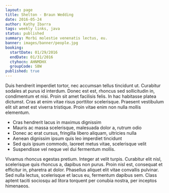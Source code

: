 ```yaml
---
layout: page
title: Shelton - Braun Wedding
date: 2016-05-24
author: Kathy Ibarra
tags: weekly links, java
status: published
summary: Morbi molestie venenatis lectus, eu.
banner: images/banner/people.jpg
booking:
  startDate: 01/29/2016
  endDate: 01/31/2016
  ctyhocn: AHNMDHX
  groupCode: SBW
published: true
---
```

Duis hendrerit imperdiet tortor, nec accumsan tellus tincidunt ut. Curabitur sodales at purus id interdum. Donec est est, rhoncus sed sollicitudin in, condimentum et nisi. Proin sit amet facilisis felis. In hac habitasse platea dictumst. Cras at enim vitae risus porttitor scelerisque. Praesent vestibulum elit sit amet est viverra tristique. Proin vitae enim non nulla mollis elementum.

* Cras hendrerit lacus in maximus dignissim
* Mauris ac massa scelerisque, malesuada dolor a, rutrum odio
* Donec ac erat cursus, fringilla libero aliquam, ultricies nulla
* Aenean dignissim ipsum quis leo imperdiet tincidunt
* Sed quis ipsum commodo, laoreet metus vitae, scelerisque velit
* Suspendisse vel neque vel dui fermentum mollis.

Vivamus rhoncus egestas pretium. Integer at velit turpis. Curabitur elit nisl, scelerisque quis rhoncus a, dapibus non purus. Proin nisl est, consequat et efficitur in, pharetra at dolor. Phasellus aliquet elit vitae convallis pulvinar. Sed nulla lectus, scelerisque et lacus eu, fermentum dapibus sem. Class aptent taciti sociosqu ad litora torquent per conubia nostra, per inceptos himenaeos.
